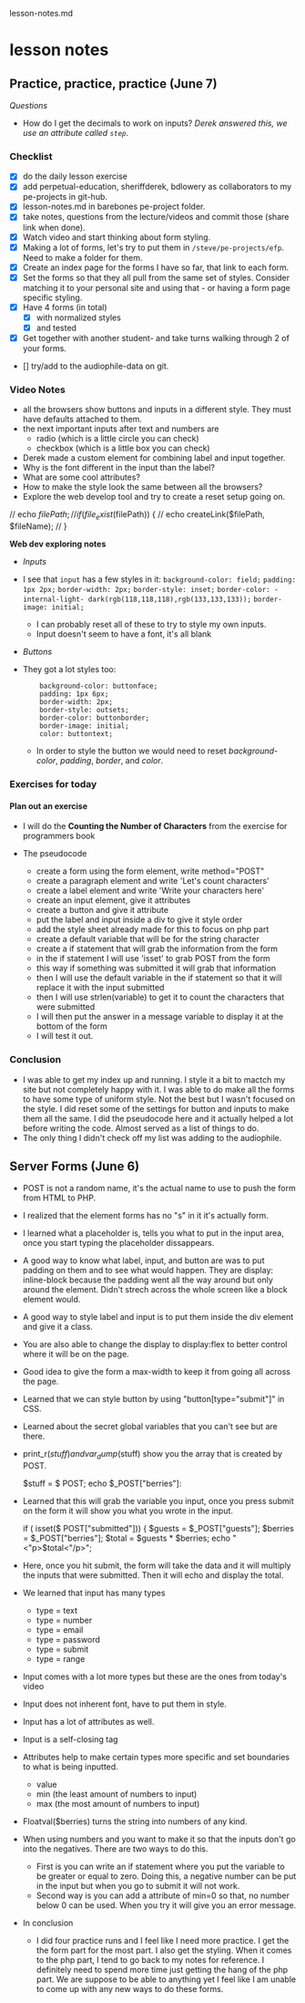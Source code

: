 lesson-notes.md


# lesson notes

## Practice, practice, practice (June 7)

 _Questions_

- How do I get the decimals to work on inputs? _Derek answered this, we use an attribute called `step`_.

### Checklist

- [x] do the daily lesson exercise
- [x] add perpetual-education, sheriffderek, bdlowery as collaborators to my pe-projects in git-hub.
- [x] lesson-notes.md in barebones pe-project folder.
- [x] take notes, questions from the lecture/videos and commit those (share link when done).
- [x] Watch video and start thinking about form styling.
- [x] Making a lot of forms, let's try to put them in `/steve/pe-projects/efp`. Need to make a folder for them. 
- [x] Create an index page for the forms I have so far, that link to each form.
- [x] Set the forms so that they all pull from the same set of styles. Consider matching it to your personal site and using that - or having a form page specific styling. 
- [x] Have 4 forms (in total)
	- [x] with normalized styles
	- [x] and tested
- [x] Get together with another student- and take turns walking through 2 of your forms. 
- [] try/add to the audiophile-data on git.

### Video Notes

- all the browsers show buttons and inputs in a different style. They must have defaults attached to them.
- the next important inputs after text and numbers are
	- radio (which is a little circle you can check)
	- checkbox (which is a little box you can check)
- Derek made a custom element for combining label and input together.
- Why is the font different in the input than the label?
- What are some cool attributes?
- How to make the style look the same between all the browsers?
- Explore the web develop tool and try to create a reset setup going on. 

// echo $filePath;
		// if ( file_exist($filePath)) {
		// 	echo createLink($filePath, $fileName);
		// }

**Web dev exploring notes**

- _Inputs_
- I see that `input` has a few styles in it:
	`background-color: field;` 
	`padding: 1px 2px;`
	`border-width: 2px;`
	`border-style: inset;`
	`border-color: -internal-light-
		dark(rgb(118,118,118),rgb(133,133,133));`
	`border-image: initial;`

	- I can probably reset all of these to try to style my own inputs.
	- Input doesn't seem to have a font, it's all blank

- _Buttons_
- They got a lot styles too:
	```
		background-color: buttonface;
		padding: 1px 6px;
		border-width: 2px;
		border-style: outsets;
		border-color: buttonborder;
		border-image: initial;
		color: buttontext;
	```	
	- In order to style the button we would need to reset _background-color_, _padding_, _border_, and _color_. 

### Exercises for today

#### Plan out an exercise

- I will do the **Counting the Number of Characters** from the exercise for programmers book

- The pseudocode
	- create a form using the form element, write method="POST"
	- create a paragraph element and write 'Let's count characters'
	- create a label element and write 'Write your characters here'
	- create an input element, give it attributes
	- create a button and give it attribute
	- put the label and input inside a div to give it style order
	- add the style sheet already made for this to focus on php part
	- create a default variable that will be for the string character
	- create a if statement that will grab the information from the form
	- in the if statement I will use 'isset' to grab POST from the form
	- this way if something was submitted it will grab that information
	- then I will use the default variable in the if statement so that it will replace it with the input submitted
	- then I will use strlen(variable) to get it to count the characters that were submitted
	- I will then put the answer in a message variable to display it at the bottom of the form
	- I will test it out.

### Conclusion

- I was able to get my index up and running. I style it a bit to mactch my site but not completely happy with it. I was able to do make all the forms to have some type of uniform style. Not the best but I wasn't focused on the style. I did reset some of the settings for button and inputs to make them all the same. I did the pseudocode here and it actually helped a lot before writing the code. Almost served as a list of things to do. 
- The only thing I didn't check off my list was adding to the audiophile. 


## Server Forms (June 6)

- POST is not a random name, it's the actual name to use to push the form from HTML to PHP.
- I realized that the element forms has no "s" in it it's actually form.
- I learned what a placeholder is, tells you what to put in the input area, once you start typing the placeholder dissappears. 
- A good way to know what label, input, and button are was to put padding on them and to see what would happen. They are display: inline-block because the padding went all the way around but only around the element. Didn't strech across the whole screen like a block element would. 
- A good way to style label and input is to put them inside the div element and give it a class. 
- You are also able to change the display to display:flex to better control where it will be on the page. 
- Good idea to give the form a max-width to keep it from going all across the page. 
- Learned that we can style button by using "button[type="submit"]" in CSS.
- Learned about the secret global variables that you can't see but are there. 
- print_r($stuff) and var_dump($stuff) show you the array that is created by POST.

	$stuff = $ POST;
	echo $_POST["berries"]:
- Learned that this will grab the variable you input, once you press submit on the form it will show you what you wrote in the input. 

	if ( isset($ POST["submitted"])) {
	$guests = $_POST["guests"];
	$berries = $_POST["berries"];
	$total = $guests * $berries;
	echo "<"p>$total<"/p>";
- Here, once you hit submit, the form will take the data and it will multiply the inputs that were submitted. Then it will echo and display the total.
- We learned that input has many types 
	- type = text
	- type = number
	- type = email
	- type = password
	- type = submit
	- type = range
- Input comes with a lot more types but these are the ones from today's video
- Input does not inherent font, have to put them in style.
- Input has a lot of attributes as well.
- Input is a self-closing tag
- Attributes help to make certain types more specific and set boundaries to what is being inputted. 
	- value
	- min (the least amount of numbers to input)
	- max (the most amount of numbers to input)
- Floatval($berries) turns the string into numbers of any kind. 
- When using numbers and you want to make it so that the inputs don't go into the negatives. There are two ways to do this.
	- First is you can write an if statement where you put the variable to be greater or equal to zero. Doing this, a negative number can be put in the input but when you go to submit it will not work. 
	- Second way is you can add a attribute of min=0 so that, no number below 0 can be used. When you try it will give you an error message. 


- In conclusion
	- I did four practice runs and I feel like I need more practice. I get the the form part for the most part. I also get the styling. When it comes to the php part, I tend to go back to my notes for reference. I definitely need to spend more time just getting the hang of the php part. We are suppose to be able to anything yet I feel like I am unable to come up with any new ways to do these forms. 
